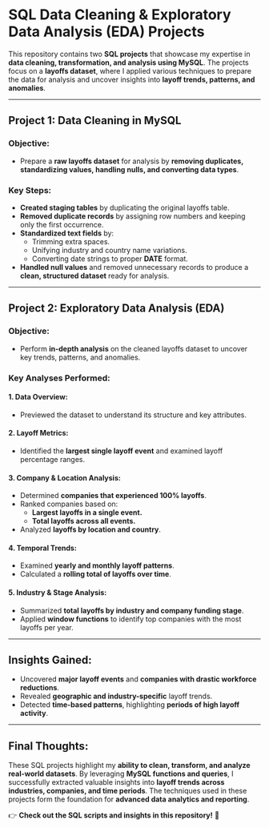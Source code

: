 # **SQL Data Cleaning & Exploratory Data Analysis (EDA) Projects**  

This repository contains two **SQL projects** that showcase my expertise in **data cleaning, transformation, and analysis using MySQL**. The projects focus on a **layoffs dataset**, where I applied various techniques to prepare the data for analysis and uncover insights into **layoff trends, patterns, and anomalies**.  

---

## **Project 1: Data Cleaning in MySQL**  

### **Objective:**  
- Prepare a **raw layoffs dataset** for analysis by **removing duplicates, standardizing values, handling nulls, and converting data types**.  

### **Key Steps:**  
- **Created staging tables** by duplicating the original layoffs table.  
- **Removed duplicate records** by assigning row numbers and keeping only the first occurrence.  
- **Standardized text fields** by:  
  - Trimming extra spaces.  
  - Unifying industry and country name variations.  
  - Converting date strings to proper **DATE** format.  
- **Handled null values** and removed unnecessary records to produce a **clean, structured dataset** ready for analysis.  

---

## **Project 2: Exploratory Data Analysis (EDA)**  

### **Objective:**  
- Perform **in-depth analysis** on the cleaned layoffs dataset to uncover key trends, patterns, and anomalies.  

### **Key Analyses Performed:**  

#### **1. Data Overview:**  
- Previewed the dataset to understand its structure and key attributes.  

#### **2. Layoff Metrics:**  
- Identified the **largest single layoff event** and examined layoff percentage ranges.  

#### **3. Company & Location Analysis:**  
- Determined **companies that experienced 100% layoffs**.  
- Ranked companies based on:  
  - **Largest layoffs in a single event.**  
  - **Total layoffs across all events.**  
- Analyzed **layoffs by location and country**.  

#### **4. Temporal Trends:**  
- Examined **yearly and monthly layoff patterns**.  
- Calculated a **rolling total of layoffs over time**.  

#### **5. Industry & Stage Analysis:**  
- Summarized **total layoffs by industry and company funding stage**.  
- Applied **window functions** to identify top companies with the most layoffs per year.  

---

## **Insights Gained:**  
- Uncovered **major layoff events** and **companies with drastic workforce reductions**.  
- Revealed **geographic and industry-specific** layoff trends.  
- Detected **time-based patterns**, highlighting **periods of high layoff activity**.  

---

## **Final Thoughts:**  
These SQL projects highlight my **ability to clean, transform, and analyze real-world datasets**. By leveraging **MySQL functions and queries**, I successfully extracted valuable insights into **layoff trends across industries, companies, and time periods**. The techniques used in these projects form the foundation for **advanced data analytics and reporting**.  

👉 **Check out the SQL scripts and insights in this repository!** 🚀

